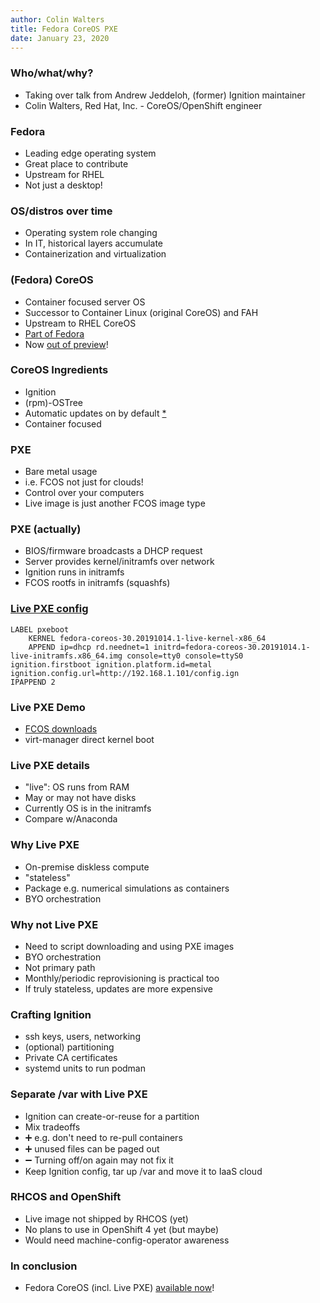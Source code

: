 ```yaml
---
author: Colin Walters
title: Fedora CoreOS PXE
date: January 23, 2020
---
```


### Who/what/why?

- Taking over talk from Andrew Jeddeloh, (former) Ignition maintainer
- Colin Walters, Red Hat, Inc. - CoreOS/OpenShift engineer

### Fedora

- Leading edge operating system
- Great place to contribute
- Upstream for RHEL
- Not just a desktop!

### OS/distros over time

- Operating system role changing
- In IT, historical layers accumulate
- Containerization and virtualization

### (Fedora) CoreOS

- Container focused server OS
- Successor to Container Linux (original CoreOS) and FAH
- Upstream to RHEL CoreOS
- [Part of Fedora](https://getfedora.org/en/coreos/)
- Now [out of preview](https://fedoramagazine.org/fedora-coreos-out-of-preview/)!

### CoreOS Ingredients

- Ignition
- (rpm)-OSTree
- Automatic updates on by default [*](https://github.com/openshift/enhancements/pull/124)
- Container focused

### PXE

- Bare metal usage
- i.e. FCOS not just for clouds!
- Control over your computers
- Live image is just another FCOS image type

### PXE (actually)

- BIOS/firmware broadcasts a DHCP request
- Server provides kernel/initramfs over network
- Ignition runs in initramfs
- FCOS rootfs in initramfs (squashfs)

### [Live PXE config](https://docs.fedoraproject.org/en-US/fedora-coreos/bare-metal/#_live_pxe)

```
LABEL pxeboot
    KERNEL fedora-coreos-30.20191014.1-live-kernel-x86_64
    APPEND ip=dhcp rd.neednet=1 initrd=fedora-coreos-30.20191014.1-live-initramfs.x86_64.img console=tty0 console=ttyS0 ignition.firstboot ignition.platform.id=metal ignition.config.url=http://192.168.1.101/config.ign
IPAPPEND 2
```

### Live PXE Demo

- [FCOS downloads](https://getfedora.org/en/coreos/download/)
- virt-manager direct kernel boot

### Live PXE details

- "live": OS runs from RAM
- May or may not have disks
- Currently OS is in the initramfs
- Compare w/Anaconda

### Why Live PXE

- On-premise diskless compute
- "stateless"
- Package e.g. numerical simulations as containers
- BYO orchestration

### Why not Live PXE

- Need to script downloading and using PXE images
- BYO orchestration
- Not primary path
- Monthly/periodic reprovisioning is practical too
- If truly stateless, updates are more expensive

### Crafting Ignition

- ssh keys, users, networking
- (optional) partitioning
- Private CA certificates
- systemd units to run podman

### Separate /var with Live PXE

- Ignition can create-or-reuse for a partition
- Mix tradeoffs
- ➕ e.g. don't need to re-pull containers
- ➕ unused files can be paged out
- ➖ Turning off/on again may not fix it
- Keep Ignition config, tar up /var and move it to IaaS cloud

### RHCOS and OpenShift

- Live image not shipped by RHCOS (yet)
- No plans to use in OpenShift 4 yet (but maybe)
- Would need machine-config-operator awareness

### In conclusion

- Fedora CoreOS (incl. Live PXE) [available now](https://getfedora.org/coreos/)!

<!-- ----

PREVIOUS NOTES
===

Have Live OS setup in FCOS
---

Fresh OS with ignition run each boot, but 
https://github.com/coreos/ignition/blob/master/doc/operator-notes.md
state in ``/var`

More advanced:
- [Can't use RAID](https://github.com/coreos/ignition/issues/579)


Advantages:
 - Harder for persistent OS compromise
 - No config drift
 - Simple

Disadvantages:
 - Slower boots
 - Must download/set up new OS image for updates (but can w/iPXE point directly at Internet)
 - Don't append to files in /var


Config merging:

- Leaf configs can affect Ignition section for parents
    - if a child config is merged with a CA cert, then that cert can be used to fetch other configs
- How merging works with files/links/directories


Platform independence of persistent data: Boot w/qemu, persistent storage, boot in AWS


Testing PXE:
- https://gist.github.com/cgwalters/bf6f5b6f788d01211dbe6cd362309a0d
- https://gist.github.com/ajeddeloh/15470b6e9b042bb89b00d88627c6216e

-->